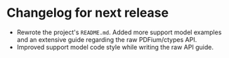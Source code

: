 <!-- SPDX-FileCopyrightText: 2022 geisserml <geisserml@gmail.com> -->
<!-- SPDX-License-Identifier: CC-BY-4.0 -->

<!-- List character: dash (-) -->

# Changelog for next release
- Rewrote the project's `README.md`. Added more support model examples and an extensive guide regarding the raw PDFium/ctypes API.
- Improved support model code style while writing the raw API guide.
